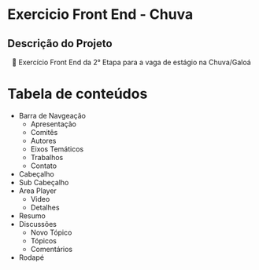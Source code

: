 

# Exercicio Front End - Chuva

## Descrição do Projeto
<p align="center">🚀 Exercício Front End da 2° Etapa para a vaga de estágio na Chuva/Galoá</p>

Tabela de conteúdos
=================
<!--ts-->
   * Barra de Navgeação
      * Apresentação
      * Comitês
      * Autores
      * Eixos Temáticos
      * Trabalhos
      * Contato
   * Cabeçalho
   * Sub Cabeçalho
   * Area Player
      * Video
      * Detalhes
   * Resumo
   * Discussões
      * Novo Tópico
      * Tópicos
      * Comentários
   * Rodapé
<!--te-->
